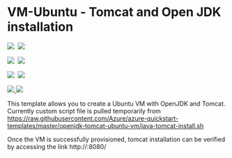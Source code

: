 # VM-Ubuntu - Tomcat and Open JDK installation

<IMG SRC="https://azbotstorage.blob.core.windows.net/badges/openjdk-tomcat-ubuntu-vm/PublicLastTestDate.svg" />&nbsp;
<IMG SRC="https://azbotstorage.blob.core.windows.net/badges/openjdk-tomcat-ubuntu-vm/PublicDeployment.svg" />&nbsp;

<IMG SRC="https://azbotstorage.blob.core.windows.net/badges/openjdk-tomcat-ubuntu-vm/FairfaxLastTestDate.svg" />&nbsp;
<IMG SRC="https://azbotstorage.blob.core.windows.net/badges/openjdk-tomcat-ubuntu-vm/FairfaxDeployment.svg" />&nbsp;

<IMG SRC="https://azbotstorage.blob.core.windows.net/badges/openjdk-tomcat-ubuntu-vm/BestPracticeResult.svg" />&nbsp;
<IMG SRC="https://azbotstorage.blob.core.windows.net/badges/openjdk-tomcat-ubuntu-vm/CredScanResult.svg" />&nbsp;

<a href="https://portal.azure.com/#create/Microsoft.Template/uri/https%3A%2F%2Fraw.githubusercontent.com%2FAzure%2Fazure-quickstart-templates%2Fmaster%2Fopenjdk-tomcat-ubuntu-vm%2Fazuredeploy.json" target="_blank">
    <img src="http://azuredeploy.net/deploybutton.png"/>
</a>
<a href="http://armviz.io/#/?load=https%3A%2F%2Fraw.githubusercontent.com%2FAzure%2Fazure-quickstart-templates%2Fmaster%2Fopenjdk-tomcat-ubuntu-vm%2Fazuredeploy.json" target="_blank">
    <img src="http://armviz.io/visualizebutton.png"/>
</a>

This template allows you to create a Ubuntu VM with OpenJDK and Tomcat. Currently custom script file is pulled temporarily from https://raw.githubusercontent.com/Azure/azure-quickstart-templates/master/openjdk-tomcat-ubuntu-vm/java-tomcat-install.sh

Once the VM is successfully provisioned, tomcat installation can be verified by accessing the link http://<FQDN name or public IP>:8080/

